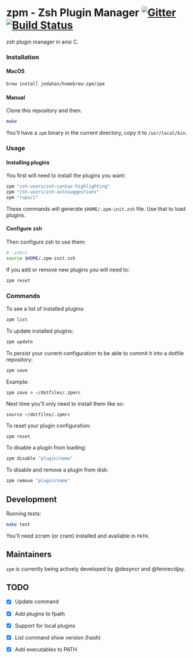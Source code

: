 # zpm - Zsh Plugin Manager [![Gitter](https://badges.gitter.im/Join%20Chat.svg)](https://gitter.im/zpm-project/Lobby) [![Build Status](https://travis-ci.org/zpm-project/zpm-zsh.svg)](https://travis-ci.org/zpm-project/zpm-zsh)

zsh plugin manager in ansi C.

### Installation

#### MacOS

```sh
brew install jedahan/homebrew-zpm/zpm
```

#### Manual

Clone this repository and then:

```sh
make

```

You'll have a `zpm` binary in the current directory, copy it to `/usr/local/bin`.

### Usage

#### Installing plugins

You first will need to install the plugins you want:

```sh
zpm "zsh-users/zsh-syntax-highlighting"
zpm "zsh-users/zsh-autosuggestions"
zpm "rupa/z"
```

These commands will generate `$HOME/.zpm-init.zsh` file. Use that to load plugins.

#### Configure zsh

Then configure zsh to use them:

```sh
# .zshrc
source $HOME/.zpm-init.zsh
```

If you add or remove new plugins you will need to:

```sh
zpm reset
```

### Commands

To see a list of installed plugins:

```sh
zpm list

```
To update installed plugins:

```sh
zpm update

```
To persist your current configuration to be able to commit it into a dotfile repository:

```sh
zpm save

```
Example:

    zpm save > ~/dotfiles/.zpmrc

Next time you'll only need to install them like so:

    source ~/dotfiles/.zpmrc

To reset your plugin configuration:
```sh
zpm reset

```

To disable a plugin from loading:
```sh
zpm disable "plugin/name"

```

To disable and remove a plugin from disk:
```sh
zpm remove "plugin/name"

```


## Development

Running tests:

```sh
make test
```

You'll need zcram (or cram) installed and available in `PATH`.

## Maintainers

`zpm` is currently being actively developed by @desyncr and @fennecdjay.

## TODO

  - [X] Update command
  - [X] Add plugins to fpath
  - [X] Support for local plugins
  - [X] List command show version (hash)
  - [X] Add executables to PATH
  


